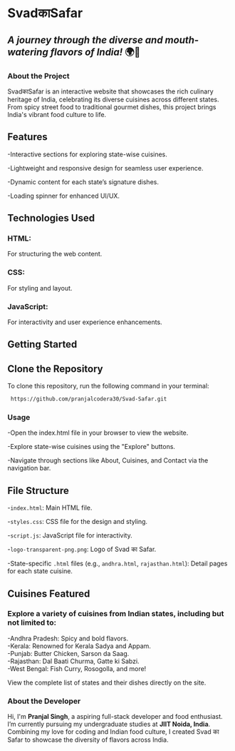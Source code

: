 # **SvadकाSafar**
## ***A journey through the diverse and mouth-watering flavors of India!*** 🌍🍛

### About the Project
SvadकाSafar is an interactive website that showcases the rich culinary heritage of India, celebrating its diverse cuisines across different states. From spicy street food to traditional gourmet dishes, this project brings India's vibrant food culture to life.

## Features
-Interactive sections for exploring state-wise cuisines.

-Lightweight and responsive design for seamless user experience.

-Dynamic content for each state’s signature dishes.

-Loading spinner for enhanced UI/UX.

## Technologies Used
### HTML: 
For structuring the web content.
### CSS: 
For styling and layout.
### JavaScript:
For interactivity and user experience enhancements.

## Getting Started


## Clone the Repository

To clone this repository, run the following command in your terminal:

```bash
 https://github.com/pranjalcodera30/Svad-Safar.git
```
### Usage
-Open the index.html file in your browser to view the website.

-Explore state-wise cuisines using the "Explore" buttons.

-Navigate through sections like About, Cuisines, and Contact via the navigation bar.

## File Structure
-```index.html```: Main HTML file.

-```styles.css```: CSS file for the design and styling.

-```script.js```: JavaScript file for interactivity.

-```logo-transparent-png.png```: Logo of Svad का Safar.

-State-specific ```.html``` files (e.g., ```andhra.html```, ```rajasthan.html```): Detail pages for each state cuisine.

## Cuisines Featured
### Explore a variety of cuisines from Indian states, including but not limited to:

-Andhra Pradesh: Spicy and bold flavors.<br>
-Kerala: Renowned for Kerala Sadya and Appam.<br>
-Punjab: Butter Chicken, Sarson da Saag.<br>
-Rajasthan: Dal Baati Churma, Gatte ki Sabzi.<br>
-West Bengal: Fish Curry, Rosogolla, and more!<br>

View the complete list of states and their dishes directly on the site.

### About the Developer
Hi, I'm **Pranjal Singh**, a aspiring full-stack developer and food enthusiast.<br> I’m currently pursuing my undergraduate studies at **JIIT Noida, India**. Combining my love for coding and Indian food culture, I created Svad का Safar to showcase the diversity of flavors across India.

